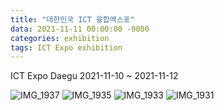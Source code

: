 ```yaml
---
title: "대한민국 ICT 융합엑스포"
data: 2021-11-11 00:00:00 -0000
categories: exhibition 
tags: ICT Expo exhibition
---
```


ICT Expo Daegu
2021-11-10 ~ 2021-11-12

![IMG_1937](https://user-images.githubusercontent.com/33934527/141402238-8b334fda-d943-4210-97f4-007a46428cef.jpeg)
![IMG_1935](https://user-images.githubusercontent.com/33934527/141402244-970eb5e5-b0c3-49e9-8425-6d7bd4511503.jpeg)
![IMG_1933](https://user-images.githubusercontent.com/33934527/141402250-fca282e8-1ed7-4f0a-bfda-a20c68e5e941.jpeg)
![IMG_1931](https://user-images.githubusercontent.com/33934527/141402252-d996fc3f-c90c-4c8e-aafc-761f3a7b911a.jpeg)
